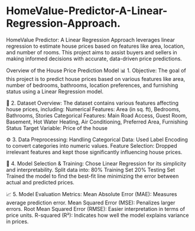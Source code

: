 # HomeValue-Predictor-A-Linear-Regression-Approach.
HomeValue Predictor: A Linear Regression Approach leverages linear regression to estimate house prices based on features like area, location, and number of rooms. This project aims to assist buyers and sellers in making informed decisions with accurate, data-driven price predictions.

Overview of the House Price Prediction Model
📊 1. Objective:
The goal of this project is to predict house prices based on various features like area, number of bedrooms, bathrooms, location preferences, and furnishing status using a Linear Regression model.

📝 2. Dataset Overview:
The dataset contains various features affecting house prices, including:
Numerical Features: Area (in sq. ft), Bedrooms, Bathrooms, Stories
Categorical Features: Main Road Access, Guest Room, Basement, Hot Water Heating, Air Conditioning, Preferred Area, Furnishing Status
Target Variable: Price of the house

⚙️ 3. Data Preprocessing:
Handling Categorical Data:
Used Label Encoding to convert categories into numeric values.
Feature Selection:
Dropped irrelevant features and kept those significantly influencing house prices.

🧮 4. Model Selection & Training:
Chose Linear Regression for its simplicity and interpretability.
Split data into:
80% Training Set
20% Testing Set
Trained the model to find the best-fit line minimizing the error between actual and predicted prices.

📈 5. Model Evaluation Metrics:
Mean Absolute Error (MAE): Measures average prediction error.
Mean Squared Error (MSE): Penalizes larger errors.
Root Mean Squared Error (RMSE): Easier interpretation in terms of price units.
R-squared (R²): Indicates how well the model explains variance in prices.
